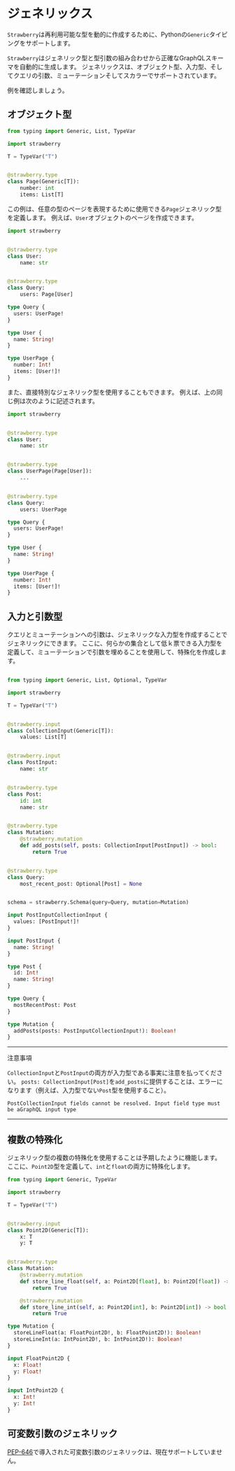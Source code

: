 # ジェネリックス

`Strawberry`は再利用可能な型を動的に作成するために、Pythonの`Generic`タイピングをサポートします。

`Strawberry`はジェネリック型と型引数の組み合わせから正確なGraphQLスキーマを自動的に生成します。
ジェネリックスは、オブジェクト型、入力型、そしてクエリの引数、ミューテーションそしてスカラーでサポートされています。

例を確認しましょう。

## オブジェクト型

```python
from typing import Generic, List, TypeVar

import strawberry

T = TypeVar("T")


@strawberry.type
class Page(Generic[T]):
    number: int
    items: List[T]
```

この例は、任意の型のページを表現するために使用できる`Page`ジェネリック型を定義します。
例えば、`User`オブジェクトのページを作成できます。

```python
import strawberry


@strawberry.type
class User:
    name: str


@strawberry.type
class Query:
    users: Page[User]
```

```graphql
type Query {
  users: UserPage!
}

type User {
  name: String!
}

type UserPage {
  number: Int!
  items: [User!]!
}
```

また、直接特別なジェネリック型を使用することもできます。
例えば、上の同じ例は次のように記述されます。

```python
import strawberry


@strawberry.type
class User:
    name: str


@strawberry.type
class UserPage(Page[User]):
    ...


@strawberry.type
class Query:
    users: UserPage
```

```graphql
type Query {
  users: UserPage!
}

type User {
  name: String!
}

type UserPage {
  number: Int!
  items: [User!]!
}
```

## 入力と引数型

クエリとミューテーションへの引数は、ジェネリックな入力型を作成することでジェネリックにできます。
ここに、何らかの集合として低ｋ票できる入力型を定義して、ミューテーションで引数を埋めることを使用して、特殊化を作成します。

```python

from typing import Generic, List, Optional, TypeVar

import strawberry

T = TypeVar("T")


@strawberry.input
class CollectionInput(Generic[T]):
    values: List[T]


@strawberry.input
class PostInput:
    name: str


@strawberry.type
class Post:
    id: int
    name: str


@strawberry.type
class Mutation:
    @strawberry.mutation
    def add_posts(self, posts: CollectionInput[PostInput]) -> bool:
        return True


@strawberry.type
class Query:
    most_recent_post: Optional[Post] = None


schema = strawberry.Schema(query=Query, mutation=Mutation)
```

```graphql
input PostInputCollectionInput {
  values: [PostInput!]!
}

input PostInput {
  name: String!
}

type Post {
  id: Int!
  name: String!
}

type Query {
  mostRecentPost: Post
}

type Mutation {
  addPosts(posts: PostInputCollectionInput!): Boolean!
}
```

---

注意事項

`CollectionInput`と`PostInput`の両方が入力型である事実に注意を払ってください。
`posts: CollectionInput[Post]`を`add_posts`に提供することは、エラーになります（例えば、入力型でない`Post`型を使用すること）。

```text
PostCollectionInput fields cannot be resolved. Input field type must be aGraphQL input type
```

---

## 複数の特殊化

ジェネリック型の複数の特殊化を使用することは予期したように機能します。
ここに、`Point2D`型を定義して、`int`と`float`の両方に特殊化します。

```python
from typing import Generic, TypeVar

import strawberry

T = TypeVar("T")


@strawberry.input
class Point2D(Generic[T]):
    x: T
    y: T


@strawberry.type
class Mutation:
    @strawberry.mutation
    def store_line_float(self, a: Point2D[float], b: Point2D[float]) -> bool:
        return True

    @strawberry.mutation
    def store_line_int(self, a: Point2D[int], b: Point2D[int]) -> bool:
        return True
```

```graphql
type Mutation {
  storeLineFloat(a: FloatPoint2D!, b: FloatPoint2D!): Boolean!
  storeLineInt(a: IntPoint2D!, b: IntPoint2D!): Boolean!
}

input FloatPoint2D {
  x: Float!
  y: Float!
}

input IntPoint2D {
  x: Int!
  y: Int!
}
```

## 可変数引数のジェネリック

[PEP-646](https://peps.python.org/pep-0646/)で導入された可変数引数のジェネリックは、現在サポートしていません。

